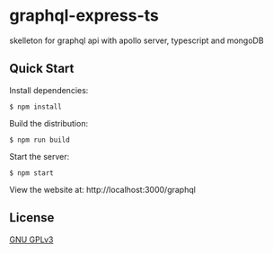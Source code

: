 # graphql-express-ts

skelleton for graphql api with apollo server, typescript and mongoDB

## Quick Start

Install dependencies:

```console
$ npm install
```

Build the distribution:

```console
$ npm run build
```

Start the server:

```console
$ npm start
```

View the website at: http://localhost:3000/graphql

## License

[GNU GPLv3](LICENSE)
